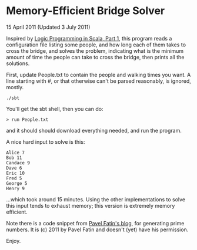 Memory-Efficient Bridge Solver
==============================

15 April 2011 (Updated 3 July 2011)

Inspired by 
[Logic Programming in Scala, Part 1](http://ambassadortothecomputers.blogspot.com/2011/04/logic-programming-in-scala-part-1.html),
this program reads a configuration file listing some people, and how long each
of them takes to cross the bridge, and solves the problem, indicating what is
the minimum amount of time the people can take to cross the bridge, then prints
all the solutions.

First, update People.txt to contain the people and walking times you want.  A
line starting with #, or that otherwise can't be parsed reasonably, is ignored,
mostly.

    ./sbt

You'll get the sbt shell, then you can do:

    > run People.txt

and it should should download everything needed, and run the program.

A nice hard input to solve is this:

    Alice 7
    Bob 11
    Candace 9
    Dave 6
    Eric 10
    Fred 5
    George 5
    Henry 9

...which took around 15 minutes.  Using the other implementations to solve this
input tends to exhaust memory; this version is extremely memory efficient.

Note there is a code snippet from [Pavel Fatin's
blog](http://pavelfatin.com/scala-for-project-euler/), for generating prime
numbers.  It is (c) 2011 by Pavel Fatin and doesn't (yet) have his permission.

Enjoy.
